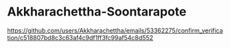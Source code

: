 # Akkharachettha-Soontarapote
https://github.com/users/Akkharachettha/emails/53362275/confirm_verification/c518807bd8c3c63af4c9df1ff3fc99af54c8d552
